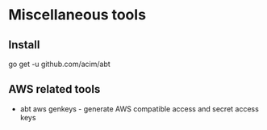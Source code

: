 # Miscellaneous tools

## Install

go get -u github.com/acim/abt

## AWS related tools

* abt aws genkeys - generate AWS compatible access and secret access keys